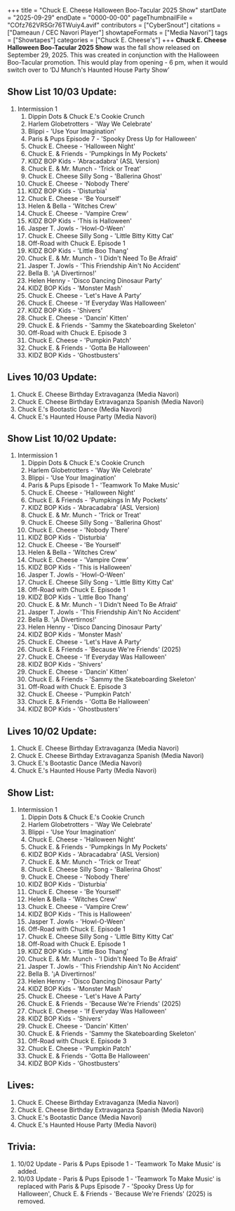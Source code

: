 +++
title = "Chuck E. Cheese Halloween Boo-Tacular 2025 Show"
startDate = "2025-09-29"
endDate = "0000-00-00"
pageThumbnailFile = "COfz762VR5Gr76TWuiy4.avif"
contributors = ["CyberSnout"]
citations = ["Dameaun / CEC Navori Player"]
showtapeFormats = ["Media Navori"]
tags = ["Showtapes"]
categories = ["Chuck E. Cheese's"]
+++
**Chuck E. Cheese Halloween Boo-Tacular 2025 Show** was the fall show released on September 29, 2025. This was created in conjunction with the Halloween Boo-Tacular promotion. This would play from opening - 6 pm, when it would switch over to ‘DJ Munch's Haunted House Party Show’


## Show List 10/03 Update: 
1. Intermission 1
      1. Dippin Dots & Chuck E.'s Cookie Crunch
      2. Harlem Globetrotters - 'Way We Celebrate'
      3. Blippi - 'Use Your Imagination'
      4. Paris & Pups Episode 7 - 'Spooky Dress Up for Halloween'
      5. Chuck E. Cheese - 'Halloween Night'
      6. Chuck E. & Friends - 'Pumpkings In My Pockets'
      7. KIDZ BOP Kids - 'Abracadabra' (ASL Version)
      8. Chuck E. & Mr. Munch - 'Trick or Treat'
      9. Chuck E. Cheese Silly Song - 'Ballerina Ghost'
      10. Chuck E. Cheese - 'Nobody There'
      11. KIDZ BOP Kids - 'Disturbia'
      12. Chuck E. Cheese - 'Be Yourself'
      13. Helen & Bella - 'Witches Crew'
      14. Chuck E. Cheese - 'Vampire Crew'
      15. KIDZ BOP Kids - 'This is Halloween'
      16. Jasper T. Jowls - 'Howl-O-Ween'
      17. Chuck E. Cheese Silly Song - 'Little Bitty Kitty Cat'
      18. Off-Road with Chuck E. Episode 1
      19. KIDZ BOP Kids - 'Little Boo Thang'
      20. Chuck E. & Mr. Munch - 'I Didn't Need To Be Afraid'
      21. Jasper T. Jowls - 'This Friendship Ain't No Accident'
      22. Bella B. '¡A Divertirnos!'
      23. Helen Henny - 'Disco Dancing Dinosaur Party'
      24. KIDZ BOP Kids - 'Monster Mash'
      25. Chuck E. Cheese - 'Let's Have A Party'
      26. Chuck E. Cheese - 'If Everyday Was Halloween'
      27. KIDZ BOP Kids - 'Shivers'
      28. Chuck E. Cheese - 'Dancin' Kitten'
      29. Chuck E. & Friends - 'Sammy the Skateboarding Skeleton'
      30. Off-Road with Chuck E. Episode 3
      31. Chuck E. Cheese - 'Pumpkin Patch'
      32. Chuck E. & Friends - 'Gotta Be Halloween'
      33. KIDZ BOP Kids - 'Ghostbusters'


## Lives 10/03 Update:
1. Chuck E. Cheese Birthday Extravaganza (Media Navori)
2. Chuck E. Cheese Birthday Extravaganza Spanish (Media Navori)
3. Chuck E.'s Bootastic Dance (Media Navori)
4. Chuck E.'s Haunted House Party (Media Navori)


## Show List 10/02 Update: 
1. Intermission 1
      1. Dippin Dots & Chuck E.'s Cookie Crunch
      2. Harlem Globetrotters - 'Way We Celebrate'
      3. Blippi - 'Use Your Imagination'
      4. Paris & Pups Episode 1 - 'Teamwork To Make Music'
      5. Chuck E. Cheese - 'Halloween Night'
      6. Chuck E. & Friends - 'Pumpkings In My Pockets'
      7. KIDZ BOP Kids - 'Abracadabra' (ASL Version)
      8. Chuck E. & Mr. Munch - 'Trick or Treat'
      9. Chuck E. Cheese Silly Song - 'Ballerina Ghost'
      10. Chuck E. Cheese - 'Nobody There'
      11. KIDZ BOP Kids - 'Disturbia'
      12. Chuck E. Cheese - 'Be Yourself'
      13. Helen & Bella - 'Witches Crew'
      14. Chuck E. Cheese - 'Vampire Crew'
      15. KIDZ BOP Kids - 'This is Halloween'
      16. Jasper T. Jowls - 'Howl-O-Ween'
      17. Chuck E. Cheese Silly Song - 'Little Bitty Kitty Cat'
      18. Off-Road with Chuck E. Episode 1
      19. KIDZ BOP Kids - 'Little Boo Thang'
      20. Chuck E. & Mr. Munch - 'I Didn't Need To Be Afraid'
      21. Jasper T. Jowls - 'This Friendship Ain't No Accident'
      22. Bella B. '¡A Divertirnos!'
      23. Helen Henny - 'Disco Dancing Dinosaur Party'
      24. KIDZ BOP Kids - 'Monster Mash'
      25. Chuck E. Cheese - 'Let's Have A Party'
      26. Chuck E. & Friends - 'Because We're Friends' (2025)
      27. Chuck E. Cheese - 'If Everyday Was Halloween'
      28. KIDZ BOP Kids - 'Shivers'
      29. Chuck E. Cheese - 'Dancin' Kitten'
      30. Chuck E. & Friends - 'Sammy the Skateboarding Skeleton'
      31. Off-Road with Chuck E. Episode 3
      32. Chuck E. Cheese - 'Pumpkin Patch'
      33. Chuck E. & Friends - 'Gotta Be Halloween'
      34. KIDZ BOP Kids - 'Ghostbusters'


## Lives 10/02 Update:
1. Chuck E. Cheese Birthday Extravaganza (Media Navori)
2. Chuck E. Cheese Birthday Extravaganza Spanish (Media Navori)
3. Chuck E.'s Bootastic Dance (Media Navori)
4. Chuck E.'s Haunted House Party (Media Navori)


## Show List: 
1. Intermission 1
      1. Dippin Dots & Chuck E.'s Cookie Crunch
      2. Harlem Globetrotters - 'Way We Celebrate'
      3. Blippi - 'Use Your Imagination'
      4. Chuck E. Cheese - 'Halloween Night'
      5. Chuck E. & Friends - 'Pumpkings In My Pockets'
      6. KIDZ BOP Kids - 'Abracadabra' (ASL Version)
      7. Chuck E. & Mr. Munch - 'Trick or Treat'
      8. Chuck E. Cheese Silly Song - 'Ballerina Ghost'
      9. Chuck E. Cheese - 'Nobody There'
      10. KIDZ BOP Kids - 'Disturbia'
      11. Chuck E. Cheese - 'Be Yourself'
      12. Helen & Bella - 'Witches Crew'
      13. Chuck E. Cheese - 'Vampire Crew'
      14. KIDZ BOP Kids - 'This is Halloween'
      15. Jasper T. Jowls - 'Howl-O-Ween'
      16. Off-Road with Chuck E. Episode 1
      17. Chuck E. Cheese Silly Song - 'Little Bitty Kitty Cat'
      18. Off-Road with Chuck E. Episode 1
      19. KIDZ BOP Kids - 'Little Boo Thang'
      20. Chuck E. & Mr. Munch - 'I Didn't Need To Be Afraid'
      21. Jasper T. Jowls - 'This Friendship Ain't No Accident'
      22. Bella B. '¡A Divertirnos!'
      23. Helen Henny - 'Disco Dancing Dinosaur Party'
      24. KIDZ BOP Kids - 'Monster Mash'
      25. Chuck E. Cheese - 'Let's Have A Party'
      26. Chuck E. & Friends - 'Because We're Friends' (2025)
      27. Chuck E. Cheese - 'If Everyday Was Halloween'
      28. KIDZ BOP Kids - 'Shivers'
      29. Chuck E. Cheese - 'Dancin' Kitten'
      30. Chuck E. & Friends - 'Sammy the Skateboarding Skeleton'
      31. Off-Road with Chuck E. Episode 3
      32. Chuck E. Cheese - 'Pumpkin Patch'
      33. Chuck E. & Friends - 'Gotta Be Halloween'
      34. KIDZ BOP Kids - 'Ghostbusters'


## Lives:
1. Chuck E. Cheese Birthday Extravaganza (Media Navori)
2. Chuck E. Cheese Birthday Extravaganza Spanish (Media Navori)
3. Chuck E.'s Bootastic Dance (Media Navori)
4. Chuck E.'s Haunted House Party (Media Navori)


## Trivia:
1. 10/02 Update - Paris & Pups Episode 1 - 'Teamwork To Make Music' is added.
2. 10/03 Update - Paris & Pups Episode 1 - 'Teamwork To Make Music' is replaced with Paris & Pups Episode 7 - 'Spooky Dress Up for Halloween', Chuck E. & Friends - 'Because We're Friends' (2025) is removed.
